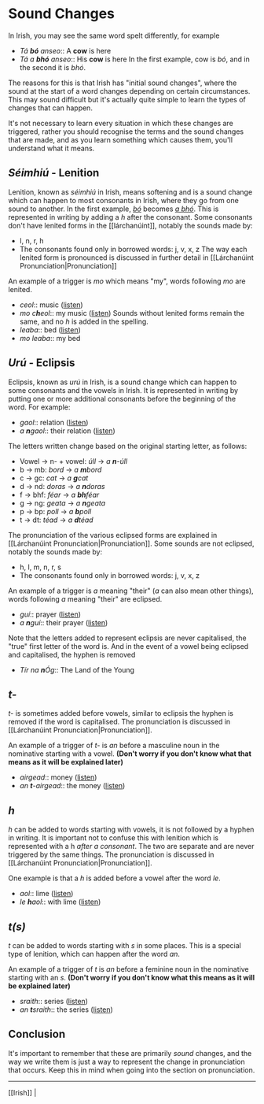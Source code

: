 # Sound Changes
In Irish, you may see the same word spelt differently, for example 
+ *Tá **bó** anseo*:: A **cow** is here
+ *Tá a **bhó** anseo*:: His **cow** is here
In the first example, cow is *bó*, and in the second it is *bhó*.

The reasons for this is that Irish has "initial sound changes", where the sound at the start of a word changes depending on certain circumstances. This may sound difficult but it's actually quite simple to learn the types of changes that can happen.

It's not necessary to learn every situation in which these changes are triggered, rather you should recognise the terms and the sound changes that are made, and as you learn something which causes them, you'll understand what it means.

## *Séimhiú* - Lenition
Lenition, known as *séimhiú* in Irish, means softening and is a sound change which can happen to most consonants in Irish, where they go from one sound to another. In the first example, [*bó*](https://www.teanglann.ie/CanM/b%C3%B3.mp3) becomes [*a bhó*](http://fuaimeanna.ie/sounds/a_bhoo_i2_s2.mp3).
This is represented in writing by adding a *h* after the consonant. 
Some consonants don't have lenited forms in the [[lárchanúint]], notably the sounds made by:
+ l, n, r, h
+ The consonants found only in borrowed words: j, v, x, z
The way each lenited form is pronounced is discussed in further detail in [[Lárchanúint Pronunciation|Pronunciation]]

An example of a trigger is *mo* which means "my", words following *mo* are lenited. 
+ *ceol*:: music ([listen](http://fuaimeanna.ie/ga/Recordings.aspx?Ortho=ceol))
+ *mo c**h**eol*:: my music ([listen](http://fuaimeanna.ie/ga/Recordings.aspx?Ortho=cheol))
Sounds without lenited forms remain the same, and no *h* is added in the spelling.
+ *leaba*:: bed ([listen](http://fuaimeanna.ie/sounds/leaba_i3_s3.mp3))
+ *mo leaba*:: my bed

## *Urú* - Eclipsis
Eclipsis, known as *urú* in Irish, is a sound change which can happen to some consonants and the vowels in Irish. It is represented in writing by putting one or more additional consonants before the beginning of the word.
For example:
+ *gaol*:: relation ([listen](http://fuaimeanna.ie/sounds/gaol_i3_s3.mp3))
+ *a **n**gaol*:: their relation ([listen](http://fuaimeanna.ie/sounds/a_ngaol_i3_s3.mp3))

The letters written change based on the original starting letter, as follows:
+ Vowel -> n- + vowel: *úll* -> *a **n**-úll*
+ b -> mb: *bord* -> *a **m**bord*
+ c -> gc: *cat* -> *a **g**cat*
+ d -> nd: *doras* -> *a **n**doras*
+ f -> bhf: *féar* -> *a **bh**féar*
+ g -> ng: *geata* -> *a **n**geata*
+ p -> bp: *poll* -> *a **b**poll*
+ t -> dt: *téad* -> *a **d**téad*

The pronunciation of the various eclipsed forms are explained in [[Lárchanúint Pronunciation|Pronunciation]]. Some sounds are not eclipsed, notably the sounds made by:
+ h, l, m, n, r, s
+ The consonants found only in borrowed words: j, v, x, z

An example of a trigger is *a* meaning "their" (*a* can also mean other things), words following *a* meaning "their" are eclipsed.
+ *guí*:: prayer ([listen](http://fuaimeanna.ie/sounds/guii_i1_s1.mp3))
+ *a **n**guí*:: their prayer ([listen](http://fuaimeanna.ie/sounds/a_nguii_i1_s1.mp3))

Note that the letters added to represent eclipsis are never capitalised, the "true" first letter of the word is. And in the event of a vowel being eclipsed and capitalised, the hyphen is removed
+ *Tír na **n**Óg*:: The Land of the Young

## *t-*
*t-* is sometimes added before vowels, similar to eclipsis the hyphen is removed if the word is capitalised. 
The pronunciation is discussed in [[Lárchanúint Pronunciation|Pronunciation]]. 

An example of a trigger of *t-* is *an* before a masculine noun in the nominative starting with a vowel. **(Don't worry if you don't know what that means as it will be explained later)** 
+ *airgead*:: money ([listen](http://fuaimeanna.ie/sounds/airgead_i2_s2.mp3))
+ *an **t**-airgead*:: the money ([listen](http://fuaimeanna.ie/sounds/an_t-airgead_i2_s2.mp3))

## *h*
*h* can be added to words starting with vowels, it is not followed by a hyphen in writing. It is important not to confuse this with lenition which is represented with a h *after a consonant*. The two are separate and are never triggered by the same things. The pronunciation is discussed in [[Lárchanúint Pronunciation|Pronunciation]].

One example is that a *h* is added before a vowel after the word *le*.
+ *aol*:: lime ([listen](https://www.teanglann.ie/CanU/aol.mp3))
+ *le **h**aol*:: with lime ([listen](http://fuaimeanna.ie/sounds/le_haol_i1_s1.mp3))

## *t(s)*
*t* can be added to words starting with *s* in some places. This is a special type of lenition, which can happen after the word *an*.

An example of a trigger of *t* is *an* before a feminine noun in the nominative starting with an *s*. **(Don't worry if you don't know what this means as it will be explained later)** 
+ *sraith*:: series ([listen](https://www.teanglann.ie/CanC/sraith.mp3))
+ *an **t**sraith*:: the series ([listen](https://voca.ro/1ldbiBNJtCTn))

## Conclusion
It's important to remember that these are primarily *sound* changes, and the way we write them is just a way to represent the change in pronunciation that occurs. Keep this in mind when going into the section on pronunciation.



---
[[Irish]] |
